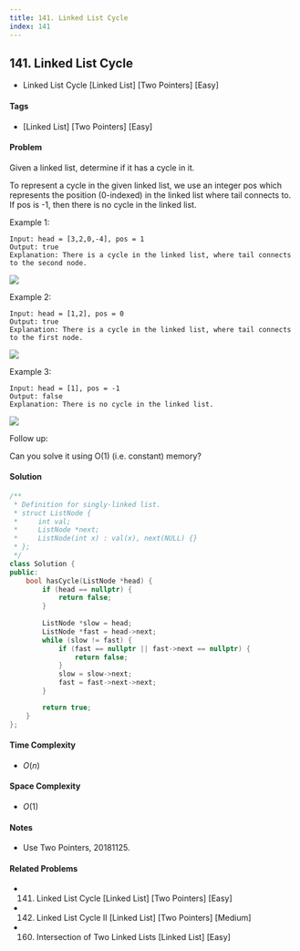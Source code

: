 ```yaml
---
title: 141. Linked List Cycle
index: 141
---
```


## 141. Linked List Cycle
- Linked List Cycle [Linked List] [Two Pointers] [Easy]

#### Tags
- [Linked List] [Two Pointers] [Easy]

#### Problem
Given a linked list, determine if it has a cycle in it.

To represent a cycle in the given linked list, we use an integer pos which represents the position (0-indexed) in the linked list where tail connects to. If pos is -1, then there is no cycle in the linked list.

Example 1:

    Input: head = [3,2,0,-4], pos = 1
    Output: true
    Explanation: There is a cycle in the linked list, where tail connects to the second node.

![](https://assets.leetcode.com/uploads/2018/12/07/circularlinkedlist.png)

Example 2:

    Input: head = [1,2], pos = 0
    Output: true
    Explanation: There is a cycle in the linked list, where tail connects to the first node.

![](https://assets.leetcode.com/uploads/2018/12/07/circularlinkedlist_test2.png)

Example 3:

    Input: head = [1], pos = -1
    Output: false
    Explanation: There is no cycle in the linked list.

![](https://assets.leetcode.com/uploads/2018/12/07/circularlinkedlist_test3.png)

Follow up:

Can you solve it using O(1) (i.e. constant) memory?

#### Solution
``` C++
/**
 * Definition for singly-linked list.
 * struct ListNode {
 *     int val;
 *     ListNode *next;
 *     ListNode(int x) : val(x), next(NULL) {}
 * };
 */
class Solution {
public:
    bool hasCycle(ListNode *head) {
        if (head == nullptr) {
            return false;
        }
        
        ListNode *slow = head;
        ListNode *fast = head->next;
        while (slow != fast) {
            if (fast == nullptr || fast->next == nullptr) {
                return false;
            }
            slow = slow->next;
            fast = fast->next->next;
        }

        return true;
    }
};
```

#### Time Complexity
- $O(n)$

#### Space Complexity
- $O(1)$

#### Notes
- Use Two Pointers, 20181125.

#### Related Problems
- 141. Linked List Cycle [Linked List] [Two Pointers] [Easy]
- 142. Linked List Cycle II [Linked List] [Two Pointers] [Medium]
- 160. Intersection of Two Linked Lists [Linked List] [Easy]
